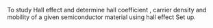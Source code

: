 To study Hall effect and determine hall coefficient , carrier density and mobility of a given semiconductor material using hall effect Set up.
